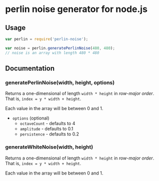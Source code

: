 # perlin noise generator for node.js

## Usage

```js
var perlin = require('perlin-noise');

var noise = perlin.generatePerlinNoise(480, 480);
// noise is an array with length 480 * 480
```

## Documentation

### generatePerlinNoise(width, height, options)

Returns a one-dimensional of length `width * height` in
*row-major order*. That is, `index = y * width + height`.

Each value in the array will be between 0 and 1.

 * `options` (optional)
   - `octaveCount` - defaults to 4
   - `amplitude` - defaults to 0.1
   - `persistence` - defaults to 0.2

### generateWhiteNoise(width, height)

Returns a one-dimensional of length `width * height` in
*row-major order*. That is, `index = y * width + height`.

Each value in the array will be between 0 and 1.


